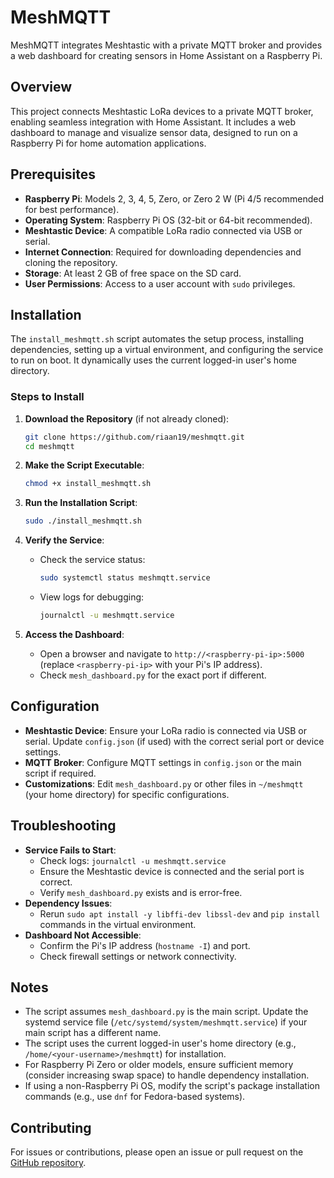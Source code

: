 # MeshMQTT

MeshMQTT integrates Meshtastic with a private MQTT broker and provides a web dashboard for creating sensors in Home Assistant on a Raspberry Pi.

## Overview

This project connects Meshtastic LoRa devices to a private MQTT broker, enabling seamless integration with Home Assistant. It includes a web dashboard to manage and visualize sensor data, designed to run on a Raspberry Pi for home automation applications.

## Prerequisites

- **Raspberry Pi**: Models 2, 3, 4, 5, Zero, or Zero 2 W (Pi 4/5 recommended for best performance).
- **Operating System**: Raspberry Pi OS (32-bit or 64-bit recommended).
- **Meshtastic Device**: A compatible LoRa radio connected via USB or serial.
- **Internet Connection**: Required for downloading dependencies and cloning the repository.
- **Storage**: At least 2 GB of free space on the SD card.
- **User Permissions**: Access to a user account with `sudo` privileges.

## Installation

The `install_meshmqtt.sh` script automates the setup process, installing dependencies, setting up a virtual environment, and configuring the service to run on boot. It dynamically uses the current logged-in user's home directory.

### Steps to Install

1. **Download the Repository** (if not already cloned):
   ```bash
   git clone https://github.com/riaan19/meshmqtt.git
   cd meshmqtt
   ```

2. **Make the Script Executable**:
   ```bash
   chmod +x install_meshmqtt.sh
   ```

3. **Run the Installation Script**:
   ```bash
   sudo ./install_meshmqtt.sh
   ```

4. **Verify the Service**:
   - Check the service status:
     ```bash
     sudo systemctl status meshmqtt.service
     ```
   - View logs for debugging:
     ```bash
     journalctl -u meshmqtt.service
     ```

5. **Access the Dashboard**:
   - Open a browser and navigate to `http://<raspberry-pi-ip>:5000` (replace `<raspberry-pi-ip>` with your Pi's IP address).
   - Check `mesh_dashboard.py` for the exact port if different.

## Configuration

- **Meshtastic Device**: Ensure your LoRa radio is connected via USB or serial. Update `config.json` (if used) with the correct serial port or device settings.
- **MQTT Broker**: Configure MQTT settings in `config.json` or the main script if required.
- **Customizations**: Edit `mesh_dashboard.py` or other files in `~/meshmqtt` (your home directory) for specific configurations.

## Troubleshooting

- **Service Fails to Start**:
  - Check logs: `journalctl -u meshmqtt.service`
  - Ensure the Meshtastic device is connected and the serial port is correct.
  - Verify `mesh_dashboard.py` exists and is error-free.
- **Dependency Issues**:
  - Rerun `sudo apt install -y libffi-dev libssl-dev` and `pip install` commands in the virtual environment.
- **Dashboard Not Accessible**:
  - Confirm the Pi's IP address (`hostname -I`) and port.
  - Check firewall settings or network connectivity.

## Notes

- The script assumes `mesh_dashboard.py` is the main script. Update the systemd service file (`/etc/systemd/system/meshmqtt.service`) if your main script has a different name.
- The script uses the current logged-in user's home directory (e.g., `/home/<your-username>/meshmqtt`) for installation.
- For Raspberry Pi Zero or older models, ensure sufficient memory (consider increasing swap space) to handle dependency installation.
- If using a non-Raspberry Pi OS, modify the script's package installation commands (e.g., use `dnf` for Fedora-based systems).

## Contributing

For issues or contributions, please open an issue or pull request on the [GitHub repository](https://github.com/riaan19/meshmqtt).